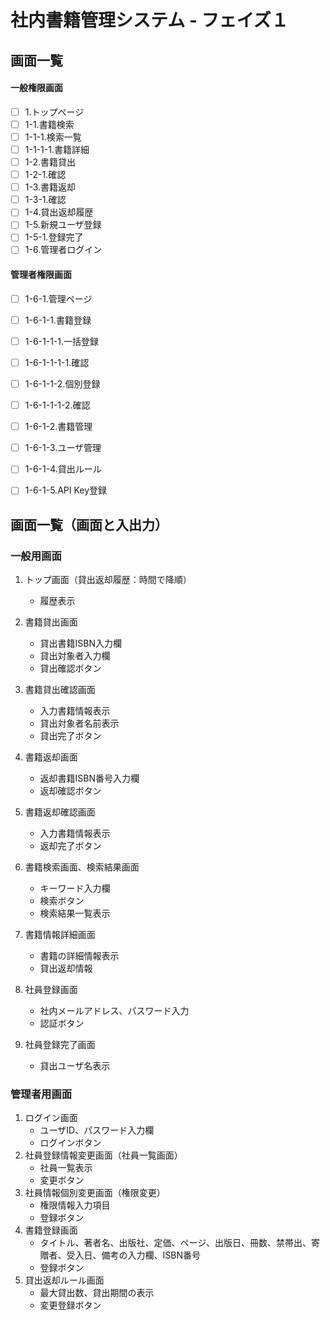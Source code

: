 # 社内書籍管理システム - フェイズ１
## 画面一覧

#### 一般権限画面
- [ ] 1.トップページ
- [ ] 1-1.書籍検索
- [ ] 1-1-1.検索一覧
- [ ] 1-1-1-1.書籍詳細
- [ ] 1-2.書籍貸出
- [ ] 1-2-1.確認
- [ ] 1-3.書籍返却
- [ ] 1-3-1.確認
- [ ] 1-4.貸出返却履歴
- [ ] 1-5.新規ユーザ登録
- [ ] 1-5-1.登録完了
- [ ] 1-6.管理者ログイン
#### 管理者権限画面
- [ ] 1-6-1.管理ページ
- [ ] 1-6-1-1.書籍登録
- [ ] 1-6-1-1-1.一括登録
- [ ] 1-6-1-1-1-1.確認
- [ ] 1-6-1-1-2.個別登録
- [ ] 1-6-1-1-1-2.確認
- [ ] 1-6-1-2.書籍管理
- [ ] 1-6-1-3.ユーザ管理
- [ ] 1-6-1-4.貸出ルール
- [ ] 1-6-1-5.API Key登録


## 画面一覧（画面と入出力）
### 一般用画面
1. トップ画面（貸出返却履歴：時間で降順）
    * 履歴表示

2. 書籍貸出画面
    * 貸出書籍ISBN入力欄
    * 貸出対象者入力欄
    * 貸出確認ボタン

3. 書籍貸出確認画面
    * 入力書籍情報表示
    * 貸出対象者名前表示
    * 貸出完了ボタン
4. 書籍返却画面
    * 返却書籍ISBN番号入力欄
    * 返却確認ボタン
5. 書籍返却確認画面
    * 入力書籍情報表示
    * 返却完了ボタン
6. 書籍検索画面、検索結果画面
    * キーワード入力欄
    * 検索ボタン
    * 検索結果一覧表示
7. 書籍情報詳細画面
    * 書籍の詳細情報表示
    * 貸出返却情報
8. 社員登録画面
    * 社内メールアドレス、パスワード入力
    * 認証ボタン
9. 社員登録完了画面
    * 貸出ユーザ名表示

### 管理者用画面
1. ログイン画面
    * ユーザID、パスワード入力欄
    * ログインボタン
2. 社員登録情報変更画面（社員一覧画面）
    * 社員一覧表示
    * 変更ボタン
3. 社員情報個別変更画面（権限変更）
    * 権限情報入力項目
    * 登録ボタン
4. 書籍登録画面
    * タイトル、著者名、出版社、定価、ページ、出版日、冊数、禁帯出、寄贈者、受入日、備考の入力欄、ISBN番号
    * 登録ボタン
5. 貸出返却ルール画面
    * 最大貸出数、貸出期間の表示
    * 変更登録ボタン
